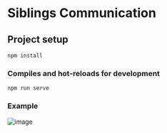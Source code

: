 # Siblings Communication

## Project setup
```
npm install
```
### Compiles and hot-reloads for development
```
npm run serve
```
### Example

![image](https://user-images.githubusercontent.com/38806235/121534532-aea2f980-c9d7-11eb-8332-e83abe46c9fd.png)

